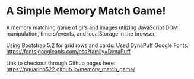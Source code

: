 # A Simple Memory Match Game!

A memory matching game of gifs and images utlizing JavaScript DOM manipulation, timers/events, and localStorage in the browser.

Using Bootstrap 5.2 for grid rows and cards.
Used DynaPuff Google Fonts: https://fonts.googleapis.com/css?family=DynaPuff

Link to checkout through Github pages here: https://nguarino522.github.io/memory_match_game/
